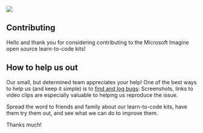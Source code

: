 ![](https://github.com/Microsoft/block-knock/blob/master/Microsoft-Imagine.png)

## Contributing 

Hello and thank you for considering contributing to the Microsoft Imagine open source learn-to-code kits!

## How to help us out
Our small, but determined team appreciates your help! One of the best ways to help us (and keep it simple) is to [find and log bugs](https://github.com/Microsoft/Imagine_diamond-miner/issues): Screenshots, links to video clips are especially valuable to helping us reproduce the issue.

Spread the word to friends and family about our learn-to-code kits, have them try them out, and see what we can do to improve them.

Thanks much!




